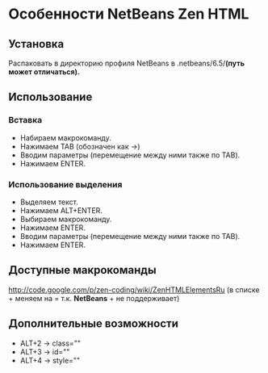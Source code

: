 # Особенности NetBeans Zen HTML #

## Установка ##

Распаковать в директорию профиля NetBeans в .netbeans/6.5/**(путь может отличаться).**

## Использование ##

### Вставка ###

  * Набираем макрокоманду.
  * Нажимаем TAB (обозначен как →)
  * Вводим параметры (перемещение между ними также по TAB).
  * Нажимаем ENTER.

### Использование выделения ###

  * Выделяем текст.
  * Нажимаем ALT+ENTER.
  * Выбираем макрокоманду.
  * Нажимаем ENTER.
  * Вводим параметры (перемещение между ними также по TAB).
  * Нажимаем ENTER.

## Доступные макрокоманды ##

http://code.google.com/p/zen-coding/wiki/ZenHTMLElementsRu (в списке + меняем на = т.к. **NetBeans** + не поддерживает)

## Дополнительные возможности ##
  * ALT+2 → class=""
  * ALT+3 → id=""
  * ALT+4 → style=""